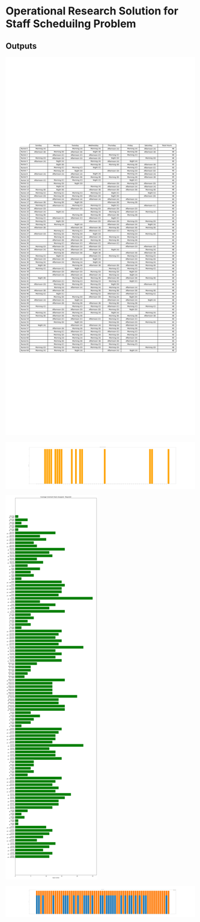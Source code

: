 # Operational Research Solution for Staff Scheduilng Problem

## Outputs

![image info](./main_assignment.png)


![image info](./consecutive_days_constraint_slack.png)


![image info](./converage_costraint_slack.png)


![image info](./working_hours_slack.png)

